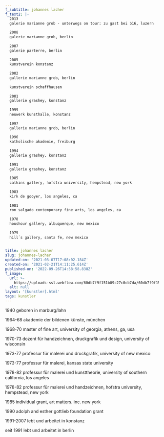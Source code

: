 ```yaml
---
f_subtitle: johannes lacher
f_text2: |-
  2013  
  galerie marianne grob - unterwegs on tour: zu gast bei b16, luzern  
    
  2008  
  galerie marianne grob, berlin  
    
  2007  
  galerie parterre, berlin  
    
  2005  
  kunstverein konstanz  
    
  2002  
  gallerie marianne grob, berlin  
    
  kunstverein schaffhausen  
    
  2001  
  gallerie grashey, konstanz  
    
  1999  
  neuwerk kunsthalle, konstanz  
    
  1997  
  gallerie marianne grob, berlin  
    
  1996  
  katholische akademie, freiburg  
    
  1994  
  gallerie grashey, konstanz  
    
  1991  
  gallerie grashey, konstanz  
    
  1985  
  calkins gallery, hofstra university, hempstead, new york  
    
  1983  
  kirk de gooyer, los angeles, ca  
    
  1981  
  ron salgado contemporary fine arts, los angeles, ca  
    
  1978  
  houshour gallery, albuquerque, new mexico  
    
  1975  
  hill´s gallery, santa fe, new mexico

  ‍
title: johannes lacher
slug: johannes-lacher
updated-on: '2021-03-07T17:08:02.184Z'
created-on: '2021-02-21T14:11:25.614Z'
published-on: '2022-09-26T14:58:58.838Z'
f_image:
  url: >-
    https://uploads-ssl.webflow.com/60db7f9f151b09c27c0cb7da/60db7f9f151b09c7860cba35_lacher.jpg
  alt: null
layout: '[kunstler].html'
tags: kunstler
---
```


1940 geboren in marburg/lahn  
  
1964-68 akademie der bildenen künste, münchen  
  
1968-70 master of fine art, university of georgia, athens, ga, usa  
  
1970-73 dozent für handzeichnen, druckgrafik und design, university of wisconsin  
  
1973-77 professur für malerei und druckgrafik, university of new mexico  
  
1973-77 professur für malerei, kansas state university  
  
1978-82 professur für malerei und kunsttheorie, university of southern california, los angeles  
  
1978-82 professur für malerei und handzeichnen, hofstra university, hempstead, new york  
  
1985 individual grant, art matters. inc. new york  
  
1990 adolph and esther gottlieb foundation grant  
  
1991-2007 lebt und arbeitet in konstanz  
  
seit 1991 lebt und arbeitet in berlin
